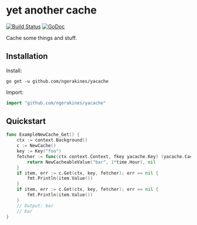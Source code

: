 # yet another cache

[![Build Status](https://travis-ci.org/ngerakines/yacache.png?branch=master)](https://travis-ci.org/ngerakines/yacache)
[![GoDoc](https://godoc.org/github.com/ngerakines/yacache?status.svg)](https://godoc.org/github.com/ngerakines/yacache)

Cache some things and stuff.

## Installation

Install:

```shell
go get -u github.com/ngerakines/yacache
```

Import:

```go
import "github.com/ngerakines/yacache"
```

## Quickstart

```go
func ExampleNewCache_Get() {
	ctx := context.Background()
	c := NewCache()
	key := Key("foo")
	fetcher := func(ctx context.Context, fkey yacache.Key) (yacache.Cacheable, error) {
		return NewCacheableValue("bar", 1*time.Hour), nil
	}
	if item, err := c.Get(ctx, key, fetcher); err == nil {
		fmt.Println(item.Value())
	}
	if item, err := c.Get(ctx, key, fetcher); err == nil {
		fmt.Println(item.Value())
	}
	// Output: bar
	// bar
}
```
